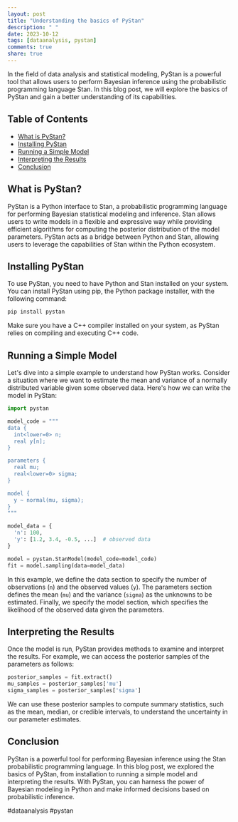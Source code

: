 ```yaml
---
layout: post
title: "Understanding the basics of PyStan"
description: " "
date: 2023-10-12
tags: [dataanalysis, pystan]
comments: true
share: true
---
```


In the field of data analysis and statistical modeling, PyStan is a powerful tool that allows users to perform Bayesian inference using the probabilistic programming language Stan. In this blog post, we will explore the basics of PyStan and gain a better understanding of its capabilities.

## Table of Contents

- [What is PyStan?](#what-is-pystan)
- [Installing PyStan](#installing-pystan)
- [Running a Simple Model](#running-a-simple-model)
- [Interpreting the Results](#interpreting-the-results)
- [Conclusion](#conclusion)

## What is PyStan?
PyStan is a Python interface to Stan, a probabilistic programming language for performing Bayesian statistical modeling and inference. Stan allows users to write models in a flexible and expressive way while providing efficient algorithms for computing the posterior distribution of the model parameters. PyStan acts as a bridge between Python and Stan, allowing users to leverage the capabilities of Stan within the Python ecosystem.

## Installing PyStan
To use PyStan, you need to have Python and Stan installed on your system. You can install PyStan using pip, the Python package installer, with the following command:

```bash
pip install pystan
```

Make sure you have a C++ compiler installed on your system, as PyStan relies on compiling and executing C++ code.

## Running a Simple Model
Let's dive into a simple example to understand how PyStan works. Consider a situation where we want to estimate the mean and variance of a normally distributed variable given some observed data. Here's how we can write the model in PyStan:

```python
import pystan

model_code = """
data {
  int<lower=0> n;
  real y[n];
}

parameters {
  real mu;
  real<lower=0> sigma;
}

model {
  y ~ normal(mu, sigma);
}
"""

model_data = {
  'n': 100,
  'y': [1.2, 3.4, -0.5, ...]  # observed data
}

model = pystan.StanModel(model_code=model_code)
fit = model.sampling(data=model_data)
```

In this example, we define the data section to specify the number of observations (`n`) and the observed values (`y`). The parameters section defines the mean (`mu`) and the variance (`sigma`) as the unknowns to be estimated. Finally, we specify the model section, which specifies the likelihood of the observed data given the parameters.

## Interpreting the Results
Once the model is run, PyStan provides methods to examine and interpret the results. For example, we can access the posterior samples of the parameters as follows:

```python
posterior_samples = fit.extract()
mu_samples = posterior_samples['mu']
sigma_samples = posterior_samples['sigma']
```

We can use these posterior samples to compute summary statistics, such as the mean, median, or credible intervals, to understand the uncertainty in our parameter estimates.

## Conclusion
PyStan is a powerful tool for performing Bayesian inference using the Stan probabilistic programming language. In this blog post, we explored the basics of PyStan, from installation to running a simple model and interpreting the results. With PyStan, you can harness the power of Bayesian modeling in Python and make informed decisions based on probabilistic inference.

#dataanalysis #pystan